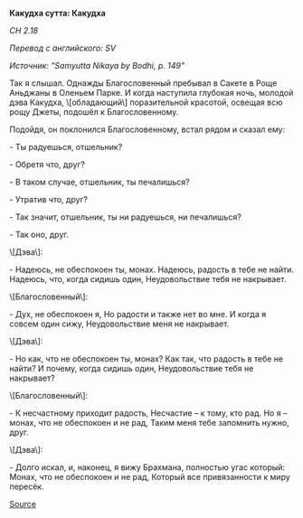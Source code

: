 **Какудха сутта: Какудха**

*СН 2\.18*

*Перевод с английского: SV*

*Источник: "Samyutta Nikaya by Bodhi, p\. 149"*

Так я слышал\. Однажды Благословенный пребывал в Сакете в Роще Аньджаны в Оленьем Парке\. И когда наступила глубокая ночь, молодой дэва Какудха, \\[обладающий\\] поразительной красотой, освещая всю рощу Джеты, подошёл к Благословенному\.

Подойдя, он поклонился Благословенному, встал рядом и сказал ему:

\- Ты радуешься, отшельник?

\- Обретя что, друг?

\- В таком случае, отшельник, ты печалишься?

\- Утратив что, друг?

\- Так значит, отшельник, ты ни радуешься, ни печалишься?

\- Так оно, друг\.

\\[Дэва\\]:

\- Надеюсь, не обеспокоен ты, монах\. Надеюсь, радость в тебе не найти\. Надеюсь, что, когда сидишь один, Неудовольствие тебя не накрывает\.

\\[Благословенный\\]:

\- Дух, не обеспокоен я, Но радости и также нет во мне\. И когда я совсем один сижу, Неудовольствие меня не накрывает\.

\\[Дэва\\]:

\- Но как, что не обеспокоен ты, монах? Как так, что радость в тебе не найти? И почему, когда сидишь один, Неудовольствие тебя не накрывает?

\\[Благословенный\\]:

\- К несчастному приходит радость, Несчастие – к тому, кто рад\. Но я – монах, что не обеспокоен и не рад, Таким меня тебе запомнить нужно, друг\.

\\[Дэва\\]:

\- Долго искал, и, наконец, я вижу Брахмана, полностью угас который: Монах, что не обеспокоен и не рад, Который все привязанности к миру пересёк\.

[Source](https://www\.theravada\.ru/Teaching/Canon/Suttanta/Texts/sn2_18\-kakudha\-sutta\-sv\.htm)